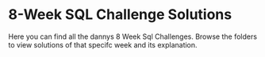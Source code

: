 # 8-Week SQL Challenge Solutions
Here you can find all the dannys 8 Week Sql Challenges. Browse the folders to view solutions of that specifc week and its explanation.
